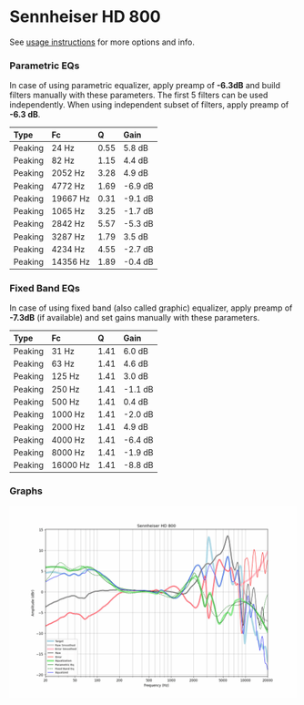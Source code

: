 # Sennheiser HD 800
See [usage instructions](https://github.com/jaakkopasanen/AutoEq#usage) for more options and info.

### Parametric EQs
In case of using parametric equalizer, apply preamp of **-6.3dB** and build filters manually
with these parameters. The first 5 filters can be used independently.
When using independent subset of filters, apply preamp of **-6.3 dB**.

| Type    | Fc       |    Q | Gain    |
|:--------|:---------|:-----|:--------|
| Peaking | 24 Hz    | 0.55 | 5.8 dB  |
| Peaking | 82 Hz    | 1.15 | 4.4 dB  |
| Peaking | 2052 Hz  | 3.28 | 4.9 dB  |
| Peaking | 4772 Hz  | 1.69 | -6.9 dB |
| Peaking | 19667 Hz | 0.31 | -9.1 dB |
| Peaking | 1065 Hz  | 3.25 | -1.7 dB |
| Peaking | 2842 Hz  | 5.57 | -5.3 dB |
| Peaking | 3287 Hz  | 1.79 | 3.5 dB  |
| Peaking | 4234 Hz  | 4.55 | -2.7 dB |
| Peaking | 14356 Hz | 1.89 | -0.4 dB |

### Fixed Band EQs
In case of using fixed band (also called graphic) equalizer, apply preamp of **-7.3dB**
(if available) and set gains manually with these parameters.

| Type    | Fc       |    Q | Gain    |
|:--------|:---------|:-----|:--------|
| Peaking | 31 Hz    | 1.41 | 6.0 dB  |
| Peaking | 63 Hz    | 1.41 | 4.6 dB  |
| Peaking | 125 Hz   | 1.41 | 3.0 dB  |
| Peaking | 250 Hz   | 1.41 | -1.1 dB |
| Peaking | 500 Hz   | 1.41 | 0.4 dB  |
| Peaking | 1000 Hz  | 1.41 | -2.0 dB |
| Peaking | 2000 Hz  | 1.41 | 4.9 dB  |
| Peaking | 4000 Hz  | 1.41 | -6.4 dB |
| Peaking | 8000 Hz  | 1.41 | -1.9 dB |
| Peaking | 16000 Hz | 1.41 | -8.8 dB |

### Graphs
![](./Sennheiser%20HD%20800.png)